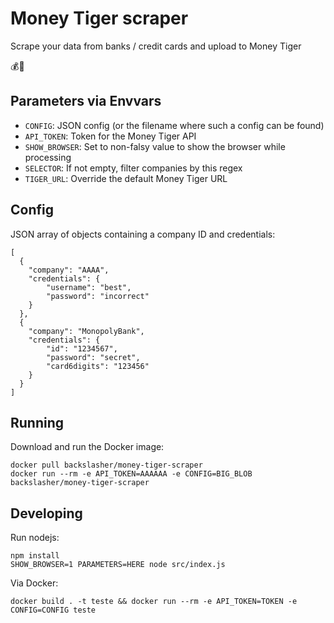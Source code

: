 # Money Tiger scraper
Scrape your data from banks / credit cards and upload to Money Tiger

💰️🐯

## Parameters via Envvars
* `CONFIG`: JSON config (or the filename where such a config can be found)
* `API_TOKEN`: Token for the Money Tiger API
* `SHOW_BROWSER`: Set to non-falsy value to show the browser while processing
* `SELECTOR`: If not empty, filter companies by this regex
* `TIGER_URL`: Override the default Money Tiger URL

## Config
JSON array of objects containing a company ID and credentials:
```
[
  {
    "company": "AAAA",
    "credentials": {
        "username": "best",
        "password": "incorrect"
    }
  },
  {
    "company": "MonopolyBank",
    "credentials": {
        "id": "1234567",
        "password": "secret",
        "card6digits": "123456"
    }
  }
]
```

## Running
Download and run the Docker image:
```
docker pull backslasher/money-tiger-scraper
docker run --rm -e API_TOKEN=AAAAAA -e CONFIG=BIG_BLOB backslasher/money-tiger-scraper
```

## Developing
Run nodejs:
```
npm install
SHOW_BROWSER=1 PARAMETERS=HERE node src/index.js
```
Via Docker:
```
docker build . -t teste && docker run --rm -e API_TOKEN=TOKEN -e CONFIG=CONFIG teste
```
